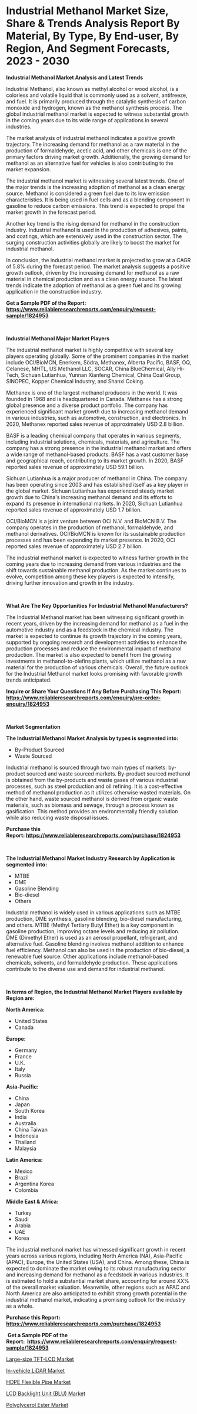 <p><h1>Industrial Methanol Market Size, Share & Trends Analysis Report By Material, By Type, By End-user, By Region, And Segment Forecasts, 2023 - 2030</h1></p><p><strong>Industrial Methanol Market Analysis and Latest Trends</strong></p>
<p><p>Industrial Methanol, also known as methyl alcohol or wood alcohol, is a colorless and volatile liquid that is commonly used as a solvent, antifreeze, and fuel. It is primarily produced through the catalytic synthesis of carbon monoxide and hydrogen, known as the methanol synthesis process. The global industrial methanol market is expected to witness substantial growth in the coming years due to its wide range of applications in several industries.</p><p>The market analysis of industrial methanol indicates a positive growth trajectory. The increasing demand for methanol as a raw material in the production of formaldehyde, acetic acid, and other chemicals is one of the primary factors driving market growth. Additionally, the growing demand for methanol as an alternative fuel for vehicles is also contributing to the market expansion.</p><p>The industrial methanol market is witnessing several latest trends. One of the major trends is the increasing adoption of methanol as a clean energy source. Methanol is considered a green fuel due to its low emission characteristics. It is being used in fuel cells and as a blending component in gasoline to reduce carbon emissions. This trend is expected to propel the market growth in the forecast period.</p><p>Another key trend is the rising demand for methanol in the construction industry. Industrial methanol is used in the production of adhesives, paints, and coatings, which are extensively used in the construction sector. The surging construction activities globally are likely to boost the market for industrial methanol.</p><p>In conclusion, the industrial methanol market is projected to grow at a CAGR of 5.8% during the forecast period. The market analysis suggests a positive growth outlook, driven by the increasing demand for methanol as a raw material in chemical production and as a clean energy source. The latest trends indicate the adoption of methanol as a green fuel and its growing application in the construction industry.</p></p>
<p><strong>Get a Sample PDF of the Report:&nbsp; <a href="https://www.reliableresearchreports.com/enquiry/request-sample/1824953">https://www.reliableresearchreports.com/enquiry/request-sample/1824953</a></strong></p>
<p>&nbsp;</p>
<p><strong>Industrial Methanol Major Market Players</strong></p>
<p><p>The industrial methanol market is highly competitive with several key players operating globally. Some of the prominent companies in the market include OCI/BioMCN, Enerkem, Södra, Methanex, Alberta Pacific, BASF, OQ, Celanese, MHTL, US Methanol LLC, SOCAR, China BlueChemical, Ally Hi-Tech, Sichuan Lutianhua, Yunnan Xianfeng Chemical, China Coal Group, SINOPEC, Kopper Chemical Industry, and Shanxi Coking.</p><p>Methanex is one of the largest methanol producers in the world. It was founded in 1968 and is headquartered in Canada. Methanex has a strong global presence and a diverse product portfolio. The company has experienced significant market growth due to increasing methanol demand in various industries, such as automotive, construction, and electronics. In 2020, Methanex reported sales revenue of approximately USD 2.8 billion.</p><p>BASF is a leading chemical company that operates in various segments, including industrial solutions, chemicals, materials, and agriculture. The company has a strong presence in the industrial methanol market and offers a wide range of methanol-based products. BASF has a vast customer base and geographical reach, contributing to its market growth. In 2020, BASF reported sales revenue of approximately USD 59.1 billion.</p><p>Sichuan Lutianhua is a major producer of methanol in China. The company has been operating since 2003 and has established itself as a key player in the global market. Sichuan Lutianhua has experienced steady market growth due to China's increasing methanol demand and its efforts to expand its presence in international markets. In 2020, Sichuan Lutianhua reported sales revenue of approximately USD 1.7 billion.</p><p>OCI/BioMCN is a joint venture between OCI N.V. and BioMCN B.V. The company operates in the production of methanol, formaldehyde, and methanol derivatives. OCI/BioMCN is known for its sustainable production processes and has been expanding its market presence. In 2020, OCI reported sales revenue of approximately USD 2.7 billion.</p><p>The industrial methanol market is expected to witness further growth in the coming years due to increasing demand from various industries and the shift towards sustainable methanol production. As the market continues to evolve, competition among these key players is expected to intensify, driving further innovation and growth in the industry.</p></p>
<p>&nbsp;</p>
<p><strong>What Are The Key Opportunities For Industrial Methanol Manufacturers?</strong></p>
<p><p>The Industrial Methanol market has been witnessing significant growth in recent years, driven by the increasing demand for methanol as a fuel in the automotive industry and as a feedstock in the chemical industry. The market is expected to continue its growth trajectory in the coming years, supported by ongoing research and development activities to enhance the production processes and reduce the environmental impact of methanol production. The market is also expected to benefit from the growing investments in methanol-to-olefins plants, which utilize methanol as a raw material for the production of various chemicals. Overall, the future outlook for the Industrial Methanol market looks promising with favorable growth trends anticipated.</p></p>
<p><strong>Inquire or Share Your Questions If Any Before Purchasing This Report: <a href="https://www.reliableresearchreports.com/enquiry/pre-order-enquiry/1824953">https://www.reliableresearchreports.com/enquiry/pre-order-enquiry/1824953</a></strong></p>
<p>&nbsp;</p>
<p><strong>Market Segmentation</strong></p>
<p><strong>The Industrial Methanol Market Analysis by types is segmented into:</strong></p>
<p><ul><li>By-Product Sourced</li><li>Waste Sourced</li></ul></p>
<p><p>Industrial methanol is sourced through two main types of markets: by-product sourced and waste sourced markets. By-product sourced methanol is obtained from the by-products and waste gases of various industrial processes, such as steel production and oil refining. It is a cost-effective method of methanol production as it utilizes otherwise wasted materials. On the other hand, waste sourced methanol is derived from organic waste materials, such as biomass and sewage, through a process known as gasification. This method provides an environmentally friendly solution while also reducing waste disposal issues.</p></p>
<p><strong>Purchase this Report:&nbsp;<a href="https://www.reliableresearchreports.com/purchase/1824953">https://www.reliableresearchreports.com/purchase/1824953</a></strong></p>
<p>&nbsp;</p>
<p><strong>The Industrial Methanol Market Industry Research by Application is segmented into:</strong></p>
<p><ul><li>MTBE</li><li>DME</li><li>Gasoline Blending</li><li>Bio-diesel</li><li>Others</li></ul></p>
<p><p>Industrial methanol is widely used in various applications such as MTBE production, DME synthesis, gasoline blending, bio-diesel manufacturing, and others. MTBE (Methyl Tertiary Butyl Ether) is a key component in gasoline production, improving octane levels and reducing air pollution. DME (Dimethyl Ether) is used as an aerosol propellant, refrigerant, and alternative fuel. Gasoline blending involves methanol addition to enhance fuel efficiency. Methanol can also be used in the production of bio-diesel, a renewable fuel source. Other applications include methanol-based chemicals, solvents, and formaldehyde production. These applications contribute to the diverse use and demand for industrial methanol.</p></p>
<p>&nbsp;</p>
<p><strong>In terms of Region, the Industrial Methanol Market Players available by Region are:</strong></p>
<p>
    <p> <strong> North America: </strong>
        <ul>
            <li>United States</li>
            <li>Canada</li>
        </ul>
        </p> 
    <p> <strong> Europe: </strong>
        <ul>
            <li>Germany</li>
            <li>France</li>
            <li>U.K.</li>
            <li>Italy</li>
            <li>Russia</li>
        </ul>
        </p> 
    <p> <strong> Asia-Pacific: </strong>
        <ul>
            <li>China</li>
            <li>Japan</li>
            <li>South Korea</li>
            <li>India</li>
            <li>Australia</li>
            <li>China Taiwan</li>
            <li>Indonesia</li>
            <li>Thailand</li>
            <li>Malaysia</li>
        </ul>
        </p> 
    <p> <strong> Latin America: </strong>
        <ul>
            <li>Mexico</li>
            <li>Brazil</li>
            <li>Argentina Korea</li>
            <li>Colombia</li>
        </ul>
        </p> 
    <p> <strong> Middle East & Africa: </strong>
        <ul>
            <li>Turkey</li>
            <li>Saudi</li>
            <li>Arabia</li>
            <li>UAE</li>
            <li>Korea</li>
        </ul>
    </p>
    </p>
<p><p>The industrial methanol market has witnessed significant growth in recent years across various regions, including North America (NA), Asia-Pacific (APAC), Europe, the United States (USA), and China. Among these, China is expected to dominate the market owing to its robust manufacturing sector and increasing demand for methanol as a feedstock in various industries. It is estimated to hold a substantial market share, accounting for around XX% of the overall market valuation. Meanwhile, other regions such as APAC and North America are also anticipated to exhibit strong growth potential in the industrial methanol market, indicating a promising outlook for the industry as a whole.</p></p>
<p><strong>Purchase this Report: <a href="https://www.reliableresearchreports.com/purchase/1824953">https://www.reliableresearchreports.com/purchase/1824953</a></strong></p>
<p>&nbsp;<strong>Get a Sample PDF of the Report:&nbsp;&nbsp;<a href="https://www.reliableresearchreports.com/enquiry/request-sample/1824953">https://www.reliableresearchreports.com/enquiry/request-sample/1824953</a></strong></p>
<p><strong></strong></p>
<p><p><a href="https://medium.com/@noewwade60/large-size-tft-lcd-market-trends-and-market-analysis-forecasted-for-period-2023-2030-bb66f56094f3">Large-size TFT-LCD Market</a></p><p><a href="https://medium.com/@dannyharber1978/in-vehicle-lidar-market-outlook-industry-overview-and-forecast-2023-to-2030-3b197b0c28e4">In-vehicle LiDAR Market</a></p><p><a href="https://github.com/NorbertYates/Market-Research-Report-List-2/blob/main/hdpe-flexible-pipe-market.md">HDPE Flexible Pipe Market</a></p><p><a href="https://medium.com/@smithazim89098/lcd-backlight-unit-blu-market-outlook-industry-overview-and-forecast-2023-to-2030-fc15ac1ce310">LCD Backlight Unit (BLU) Market</a></p><p><a href="https://github.com/RoccoManning/Market-Research-Report-List-2/blob/main/polyglycerol-ester-market.md">Polyglycerol Ester Market</a></p></p>